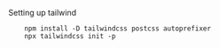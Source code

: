 Setting up tailwind

```
    npm install -D tailwindcss postcss autoprefixer
    npx tailwindcss init -p
```